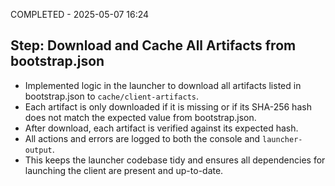 COMPLETED - 2025-05-07 16:24

## Step: Download and Cache All Artifacts from bootstrap.json

-   Implemented logic in the launcher to download all artifacts listed in bootstrap.json to `cache/client-artifacts`.
-   Each artifact is only downloaded if it is missing or if its SHA-256 hash does not match the expected value from bootstrap.json.
-   After download, each artifact is verified against its expected hash.
-   All actions and errors are logged to both the console and `launcher-output`.
-   This keeps the launcher codebase tidy and ensures all dependencies for launching the client are present and up-to-date.
